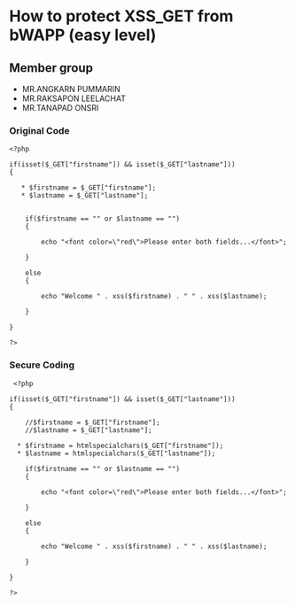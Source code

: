 # How to protect XSS_GET from bWAPP (easy level)

## Member group
* MR.ANGKARN  PUMMARIN
* MR.RAKSAPON  LEELACHAT
* MR.TANAPAD  ONSRI



### Original Code

    <?php

    if(isset($_GET["firstname"]) && isset($_GET["lastname"]))
    {   

       * $firstname = $_GET["firstname"];
       * $lastname = $_GET["lastname"];
        

        if($firstname == "" or $lastname == "")
        {

            echo "<font color=\"red\">Please enter both fields...</font>";       

        }

        else            
        { 

            echo "Welcome " . xss($firstname) . " " . xss($lastname);   

        }

    }

    ?>
    
    
    
### Secure Coding
    
     <?php

    if(isset($_GET["firstname"]) && isset($_GET["lastname"]))
    {   

        //$firstname = $_GET["firstname"];
        //$lastname = $_GET["lastname"];
        
      * $firstname = htmlspecialchars($_GET["firstname"]);
      * $lastname = htmlspecialchars($_GET["lastname"]);

        if($firstname == "" or $lastname == "")
        {

            echo "<font color=\"red\">Please enter both fields...</font>";       

        }

        else            
        { 

            echo "Welcome " . xss($firstname) . " " . xss($lastname);   

        }

    }

    ?>

